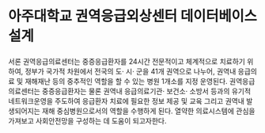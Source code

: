 # 아주대학교 권역응급외상센터 데이터베이스 설계

###
서론
권역응급의료센터는 중증응급환자를 24시간 전문적이고 체계적으로 치료하기 위하여, 정부가 국가적 차원에서 전국의 도· 시· 군을 41개 권역으로 나누어, 권역내 응급의료 및 재해재난 등의 중추적인 역할을 할 수 있는 병원 1개소를 지정 운영된다.
권역응급의료센터는 중증응급환자는 물론 권역내 응급의료기관· 보건소· 소방서 등과의 유기적 네트워크운영을 주도하여 응급환자 치료에 필요한 정보 제공 및 교육 그리고 권역내 발생되어지는 재해 중심병원으로서의 역할을 수행하게 된다. 열약한 의료시스템에 관심을 가져보고 사회안전망을 구성하는 데 도움이 되고자한다.
###
